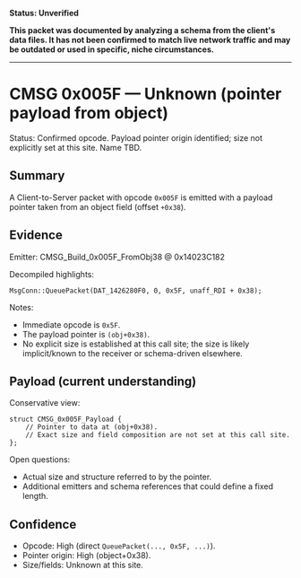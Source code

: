 **Status: Unverified**

**This packet was documented by analyzing a schema from the client's data files. It has not been confirmed to match live network traffic and may be outdated or used in specific, niche circumstances.**

---

# CMSG 0x005F — Unknown (pointer payload from object)

Status: Confirmed opcode. Payload pointer origin identified; size not explicitly set at this site. Name TBD.

## Summary

A Client-to-Server packet with opcode `0x005F` is emitted with a payload pointer taken from an object field (offset `+0x38`).

## Evidence

Emitter: CMSG_Build_0x005F_FromObj38 @ 0x14023C182

Decompiled highlights:
```
MsgConn::QueuePacket(DAT_1426280F0, 0, 0x5F, unaff_RDI + 0x38);
```

Notes:
- Immediate opcode is `0x5F`.
- The payload pointer is `(obj+0x38)`.
- No explicit size is established at this call site; the size is likely implicit/known to the receiver or schema-driven elsewhere.

## Payload (current understanding)

Conservative view:
```
struct CMSG_0x005F_Payload {
    // Pointer to data at (obj+0x38).
    // Exact size and field composition are not set at this call site.
};
```

Open questions:
- Actual size and structure referred to by the pointer.
- Additional emitters and schema references that could define a fixed length.

## Confidence

- Opcode: High (direct `QueuePacket(..., 0x5F, ...)`).
- Pointer origin: High (object+0x38).
- Size/fields: Unknown at this site.
